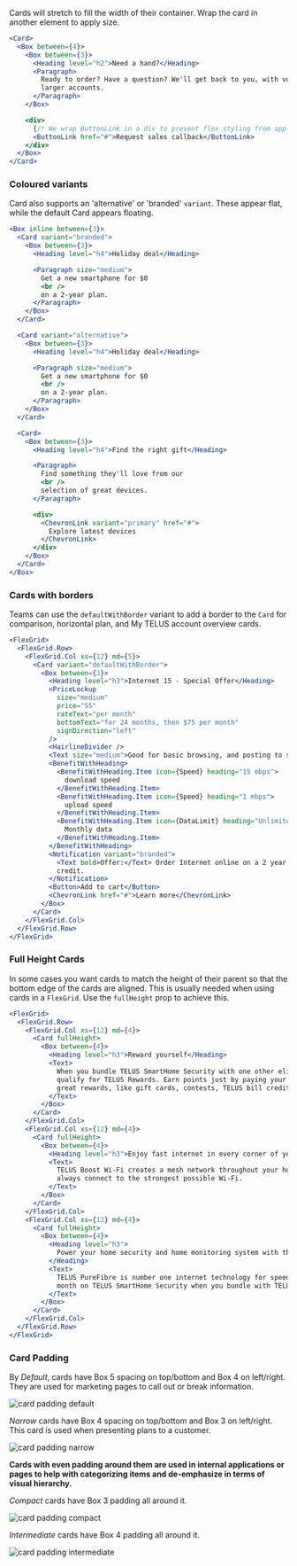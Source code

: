 Cards will stretch to fill the width of their container. Wrap the card in another element to apply size.

```jsx
<Card>
  <Box between={4}>
    <Box between={3}>
      <Heading level="h2">Need a hand?</Heading>
      <Paragraph>
        Ready to order? Have a question? We'll get back to you, with volume discounts available to
        larger accounts.
      </Paragraph>
    </Box>

    <div>
      {/* We wrap ButtonLink in a div to prevent flex styling from applying to it */}
      <ButtonLink href="#">Request sales callback</ButtonLink>
    </div>
  </Box>
</Card>
```

### Coloured variants

Card also supports an 'alternative' or 'branded' `variant`. These appear flat, while the default Card appears floating.

```jsx
<Box inline between={3}>
  <Card variant="branded">
    <Box between={3}>
      <Heading level="h4">Holiday deal</Heading>

      <Paragraph size="medium">
        Get a new smartphone for $0
        <br />
        on a 2-year plan.
      </Paragraph>
    </Box>
  </Card>

  <Card variant="alternative">
    <Box between={3}>
      <Heading level="h4">Holiday deal</Heading>

      <Paragraph size="medium">
        Get a new smartphone for $0
        <br />
        on a 2-year plan.
      </Paragraph>
    </Box>
  </Card>

  <Card>
    <Box between={3}>
      <Heading level="h4">Find the right gift</Heading>

      <Paragraph>
        Find something they'll love from our
        <br />
        selection of great devices.
      </Paragraph>

      <div>
        <ChevronLink variant="primary" href="#">
          Explore latest devices
        </ChevronLink>
      </div>
    </Box>
  </Card>
</Box>
```

### Cards with borders

Teams can use the `defaultWithBorder` variant to add a border to the `Card` for comparison, horizontal plan, and My TELUS account overview cards.

```jsx
<FlexGrid>
  <FlexGrid.Row>
    <FlexGrid.Col xs={12} md={5}>
      <Card variant="defaultWithBorder">
        <Box between={3}>
          <Heading level="h3">Internet 15 - Special Offer</Heading>
          <PriceLockup
            size="medium"
            price="55"
            rateText="per month"
            bottomText="for 24 months, then $75 per month"
            signDirection="left"
          />
          <HairlineDivider />
          <Text size="medium">Good for basic browsing, and posting to social media.</Text>
          <BenefitWithHeading>
            <BenefitWithHeading.Item icon={Speed} heading="15 mbps">
              download speed
            </BenefitWithHeading.Item>
            <BenefitWithHeading.Item icon={Speed} heading="1 mbps">
              upload speed
            </BenefitWithHeading.Item>
            <BenefitWithHeading.Item icon={DataLimit} heading="Unlimited">
              Monthly data
            </BenefitWithHeading.Item>
          </BenefitWithHeading>
          <Notification variant="branded">
            <Text bold>Offer:</Text> Order Internet online on a 2 year term and get a $150 bill
            credit.
          </Notification>
          <Button>Add to cart</Button>
          <ChevronLink href="#">Learn more</ChevronLink>
        </Box>
      </Card>
    </FlexGrid.Col>
  </FlexGrid.Row>
</FlexGrid>
```

### Full Height Cards

In some cases you want cards to match the height of their parent so that the bottom edge of the cards are aligned. This is usually needed when using cards in a `FlexGrid`. Use the `fullHeight` prop to achieve this.

```jsx
<FlexGrid>
  <FlexGrid.Row>
    <FlexGrid.Col xs={12} md={4}>
      <Card fullHeight>
        <Box between={4}>
          <Heading level="h3">Reward yourself</Heading>
          <Text>
            When you bundle TELUS SmartHome Security with one other eligible TELUS service, you
            qualify for TELUS Rewards. Earn points just by paying your monthly bill, and then redeem
            great rewards, like gift cards, contests, TELUS bill credits, and the latest tech.
          </Text>
        </Box>
      </Card>
    </FlexGrid.Col>
    <FlexGrid.Col xs={12} md={4}>
      <Card fullHeight>
        <Box between={4}>
          <Heading level="h3">Enjoy fast internet in every corner of your home</Heading>
          <Text>
            TELUS Boost Wi-Fi creates a mesh network throughout your home so your devices will
            always connect to the strongest possible Wi-Fi.
          </Text>
        </Box>
      </Card>
    </FlexGrid.Col>
    <FlexGrid.Col xs={12} md={4}>
      <Card fullHeight>
        <Box between={4}>
          <Heading level="h3">
            Power your home security and home monitoring system with the fastest internet technology
          </Heading>
          <Text>
            TELUS PureFibre is number one internet technology for speed and reliability. Save $10/
            month on TELUS SmartHome Security when you bundle with TELUS Internet.
          </Text>
        </Box>
      </Card>
    </FlexGrid.Col>
  </FlexGrid.Row>
</FlexGrid>
```

### Card Padding

By _Default_, cards have Box 5 spacing on top/bottom and Box 4 on left/right. They are used for marketing pages to call out or break information.

<img src="card/card-padding-default.png" alt="card padding default" style="max-width: 100%" />

_Narrow_ cards have Box 4 spacing on top/bottom and Box 3 on left/right. This card is used when presenting plans to a customer.

<img src="card/card-padding-narrow.png" alt="card padding narrow" style="max-width: 100%" />

**Cards with even padding around them are used in internal applications or pages to help with categorizing items and de-emphasize in terms of visual hierarchy.**

_Compact_ cards have Box 3 padding all around it.

<img src="card/card-padding-compact.png" alt="card padding compact" style="max-width: 100%" />

_Intermediate_ cards have Box 4 padding all around it.

<img src="card/card-padding-intermediate.png" alt="card padding intermediate" style="max-width: 100%" />
